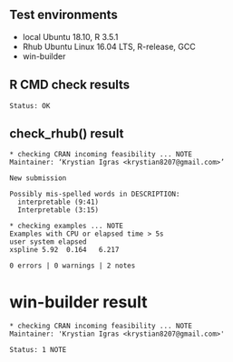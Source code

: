 ## Test environments
* local Ubuntu 18.10, R 3.5.1
* Rhub Ubuntu Linux 16.04 LTS, R-release, GCC
* win-builder

## R CMD check results

```
Status: OK
```

## check_rhub() result

```
* checking CRAN incoming feasibility ... NOTE
Maintainer: ‘Krystian Igras <krystian8207@gmail.com>’

New submission

Possibly mis-spelled words in DESCRIPTION:
  interpretable (9:41)
  Interpretable (3:15)

* checking examples ... NOTE
Examples with CPU or elapsed time > 5s
user system elapsed
xspline 5.92  0.164   6.217

0 errors | 0 warnings | 2 notes
```

# win-builder result

```
* checking CRAN incoming feasibility ... NOTE
Maintainer: 'Krystian Igras <krystian8207@gmail.com>'

Status: 1 NOTE
```
